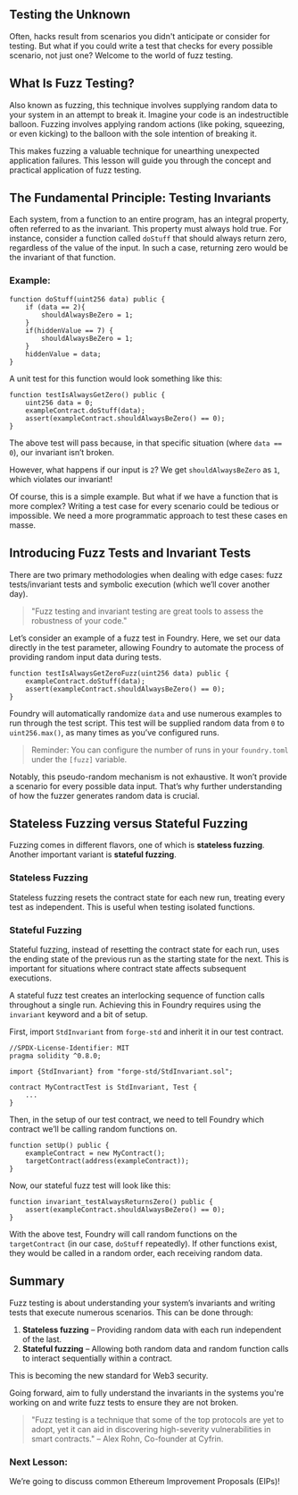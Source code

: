 ## Testing the Unknown

Often, hacks result from scenarios you didn't anticipate or consider for testing. But what if you could write a test that checks for every possible scenario, not just one? Welcome to the world of fuzz testing.

## What Is Fuzz Testing?

Also known as fuzzing, this technique involves supplying random data to your system in an attempt to break it. Imagine your code is an indestructible balloon. Fuzzing involves applying random actions (like poking, squeezing, or even kicking) to the balloon with the sole intention of breaking it.

This makes fuzzing a valuable technique for unearthing unexpected application failures. This lesson will guide you through the concept and practical application of fuzz testing.

## The Fundamental Principle: Testing Invariants

Each system, from a function to an entire program, has an integral property, often referred to as the invariant. This property must always hold true. For instance, consider a function called `doStuff` that should always return zero, regardless of the value of the input. In such a case, returning zero would be the invariant of that function.

### Example:
```solidity
function doStuff(uint256 data) public {
    if (data == 2){
        shouldAlwaysBeZero = 1;
    }
    if(hiddenValue == 7) {
        shouldAlwaysBeZero = 1;
    }
    hiddenValue = data;
}
```

A unit test for this function would look something like this:
```solidity
function testIsAlwaysGetZero() public {
    uint256 data = 0;
    exampleContract.doStuff(data);
    assert(exampleContract.shouldAlwaysBeZero() == 0);
}
```

The above test will pass because, in that specific situation (where `data == 0`), our invariant isn’t broken.

However, what happens if our input is `2`? We get `shouldAlwaysBeZero` as `1`, which violates our invariant!

Of course, this is a simple example. But what if we have a function that is more complex? Writing a test case for every scenario could be tedious or impossible. We need a more programmatic approach to test these cases en masse.

## Introducing Fuzz Tests and Invariant Tests

There are two primary methodologies when dealing with edge cases: fuzz tests/invariant tests and symbolic execution (which we’ll cover another day).

> "Fuzz testing and invariant testing are great tools to assess the robustness of your code."

Let’s consider an example of a fuzz test in Foundry. Here, we set our data directly in the test parameter, allowing Foundry to automate the process of providing random input data during tests.

```solidity
function testIsAlwaysGetZeroFuzz(uint256 data) public {
    exampleContract.doStuff(data);
    assert(exampleContract.shouldAlwaysBeZero() == 0);
}
```

Foundry will automatically randomize `data` and use numerous examples to run through the test script. This test will be supplied random data from `0` to `uint256.max()`, as many times as you’ve configured runs.

> Reminder: You can configure the number of runs in your `foundry.toml` under the `[fuzz]` variable.

Notably, this pseudo-random mechanism is not exhaustive. It won’t provide a scenario for every possible data input. That’s why further understanding of how the fuzzer generates random data is crucial.

## Stateless Fuzzing versus Stateful Fuzzing

Fuzzing comes in different flavors, one of which is **stateless fuzzing**. Another important variant is **stateful fuzzing**.

### Stateless Fuzzing
Stateless fuzzing resets the contract state for each new run, treating every test as independent. This is useful when testing isolated functions.

### Stateful Fuzzing
Stateful fuzzing, instead of resetting the contract state for each run, uses the ending state of the previous run as the starting state for the next. This is important for situations where contract state affects subsequent executions.

A stateful fuzz test creates an interlocking sequence of function calls throughout a single run. Achieving this in Foundry requires using the `invariant` keyword and a bit of setup.

First, import `StdInvariant` from `forge-std` and inherit it in our test contract.

```solidity
//SPDX-License-Identifier: MIT
pragma solidity ^0.8.0;

import {StdInvariant} from "forge-std/StdInvariant.sol";

contract MyContractTest is StdInvariant, Test {
    ...
}
```

Then, in the setup of our test contract, we need to tell Foundry which contract we’ll be calling random functions on.

```solidity
function setUp() public {
    exampleContract = new MyContract();
    targetContract(address(exampleContract));
}
```

Now, our stateful fuzz test will look like this:

```solidity
function invariant_testAlwaysReturnsZero() public {
    assert(exampleContract.shouldAlwaysBeZero() == 0);
}
```

With the above test, Foundry will call random functions on the `targetContract` (in our case, `doStuff` repeatedly). If other functions exist, they would be called in a random order, each receiving random data.

## Summary

Fuzz testing is about understanding your system’s invariants and writing tests that execute numerous scenarios. This can be done through:

1. **Stateless fuzzing** – Providing random data with each run independent of the last.
2. **Stateful fuzzing** – Allowing both random data and random function calls to interact sequentially within a contract.

This is becoming the new standard for Web3 security.

Going forward, aim to fully understand the invariants in the systems you're working on and write fuzz tests to ensure they are not broken.

> "Fuzz testing is a technique that some of the top protocols are yet to adopt, yet it can aid in discovering high-severity vulnerabilities in smart contracts." – Alex Rohn, Co-founder at Cyfrin.

### Next Lesson:
We’re going to discuss common Ethereum Improvement Proposals (EIPs)!

